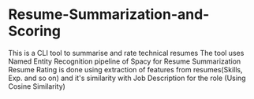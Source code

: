 # Resume-Summarization-and-Scoring
This is a CLI tool to summarise and rate technical resumes
The tool uses Named Entity Recognition pipeline of Spacy for Resume Summarization
Resume Rating is done using extraction of features from resumes(Skills, Exp. and so on) and it's similarity with Job Description for the role (Using Cosine Similarity)
